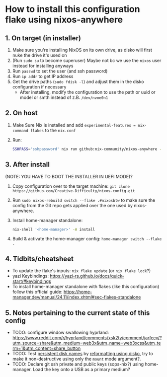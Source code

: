 # How to install this configuration flake using nixos-anywhere

## 1. On target (in installer)

1. Make sure you're installing NixOS on its own drive, as disko will first nuke the drive it's used on
2. (Run `sudo su` to become superuser) Maybe not bc we use the `nixos` user instead for installing anyways
3. Run `passwd` to set the user (and ssh password)
4. Run `ip addr` to get IP address
5. Get the drive paths (`sudo fdisk -l`) and adjust them in the disko configuration if necessary
    - After installing, modify the configuration to use the path or uuid or model or smth instead of z.B. `/dev/nvme0n1`

## 2. On host

1. Make Sure Nix is installed and add `experimental-features = nix-command flakes` to the `nix.conf`
2. Run:

    ```bash
    SSHPASS='sshpassword' nix run github:nix-community/nixos-anywhere -- --generate-hardware-config nixos-generate-config ./hosts/nixosbtw/hardware-configuration.nix --flake '.#nixosbtw' --env-password 'sshpassword' --build-on remote --target-host nixos@192.168.0.100
    ```

## 3. After install

(NOTE: YOU HAVE TO BOOT THE INSTALLER IN UEFI MODE)?

1. Copy configuration over to the target machine: `git clone https://github.com/Creative-Difficulty/nixos-config.git`
2. Run `sudo nixos-rebuild switch --flake .#nixosbtw` to make sure the config from the Git repo gets applied over the one used by nixos-anywhere.
3. Install home-manager standalone:

    ```bash
    nix-shell '<home-manager>' -A install
    ```

4. Build & activate the home-manager config: `home-manager switch --flake .`

## 4. Tidbits/cheatsheet

- To update the flake's inputs: `nix flake update` (or `nix flake lock`?)
- yazi Keybindings: <https://yazi-rs.github.io/docs/quick-start/#keybindings>
- To install home-manager standalone with flakes (like this configuration) follow this official guide: <https://home-manager.dev/manual/24.11/index.xhtml#sec-flakes-standalone>

## 5. Notes pertaining to the current state of this config

- TODO: configure window swallowing hyprland: <https://www.reddit.com/r/hyprland/comments/xsk2ty/comment/jarfecv/?utm_source=share&utm_medium=web3x&utm_name=web3xcss&utm_term=1&utm_content=share_button>
- TODO: Test [persistent disk names](https://wiki.archlinux.org/title/Persistent_block_device_naming#:~:text=the%20mkswap%20utility.-,by%2Did%20and%20by%2Dpath,-by%2Did) by [reformatting using disko](https://github.com/nix-community/disko/blob/master/docs/quickstart.md#step-6-run-disko-to-partition-format-and-mount-your-disks), try to make it non-destructive using only the `mount` mode argument?.
- TODO: Declare git ssh private and public keys (sops-nix?) using home-manager. Load the key onto a USB as a primary medium?
